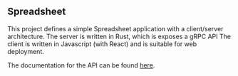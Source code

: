 ## Spreadsheet
This project defines a simple Spreadsheet application with a client/server architecture.
The server is written in Rust, which is exposes a gRPC API
The client is written in Javascript (with React) and is suitable for web deployment.

The documentation for the API can be found [here](src/proto/grpc/doc/).

